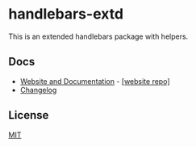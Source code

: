 # handlebars-extd

This is an extended handlebars package with helpers.

## Docs

* <a href="https://takuya-motoshima.github.io/handlebars-extd/" target="_blank">Website and Documentation</a> - <a href="https://github.com/takuya-motoshima/handlebars-extd" target="_blank">[website repo]</a>
* <a href="https://github.com/takuya-motoshima/handlebars-extd/blob/main/CHANGELOG.md" target="_blank">Changelog</a>

## License

[MIT](LICENSE)